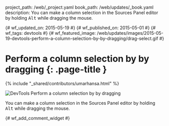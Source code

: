 project_path: /web/_project.yaml
book_path: /web/updates/_book.yaml
description: You can make a column selection in the Sources Panel editor by holding <kbd class='kbd'>Alt</kbd> while dragging the mouse.

{# wf_updated_on: 2015-05-19 #}
{# wf_published_on: 2015-05-01 #}
{# wf_tags: devtools #}
{# wf_featured_image: /web/updates/images/2015-05-19-devtools-perform-a-column-selection-by-by-dragging/drag-select.gif #}

# Perform a column selection by by dragging {: .page-title }

{% include "_shared/contributors/umarhansa.html" %}


<img src="/web/updates/images/2015-05-19-devtools-perform-a-column-selection-by-by-dragging/drag-select.gif" alt="DevTools Perform a column selection by by dragging">

You can make a column selection in the Sources Panel editor by holding <kbd class="kbd">Alt</kbd> while dragging the mouse.﻿


{# wf_add_comment_widget #}
